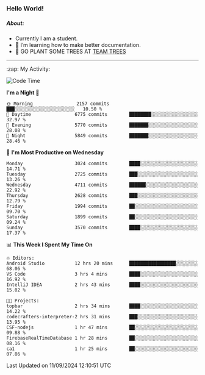 ### Hello World!

##### About:
- Currently I am a student.
- 🌱 I’m learning how to make better documentation.
- 🌱 GO PLANT SOME TREES AT [TEAM TREES](https://teamtrees.org/)

---
  <summary>:zap: My Activity:</summary>
  
<!--START_SECTION:waka-->
![Code Time](http://img.shields.io/badge/Code%20Time-1%2C453%20hrs%2012%20mins-blue)

**I'm a Night 🦉** 

```text
🌞 Morning                2157 commits        ███░░░░░░░░░░░░░░░░░░░░░░   10.50 % 
🌆 Daytime                6775 commits        ████████░░░░░░░░░░░░░░░░░   32.97 % 
🌃 Evening                5770 commits        ███████░░░░░░░░░░░░░░░░░░   28.08 % 
🌙 Night                  5849 commits        ███████░░░░░░░░░░░░░░░░░░   28.46 % 
```
📅 **I'm Most Productive on Wednesday** 

```text
Monday                   3024 commits        ████░░░░░░░░░░░░░░░░░░░░░   14.71 % 
Tuesday                  2725 commits        ███░░░░░░░░░░░░░░░░░░░░░░   13.26 % 
Wednesday                4711 commits        ██████░░░░░░░░░░░░░░░░░░░   22.92 % 
Thursday                 2628 commits        ███░░░░░░░░░░░░░░░░░░░░░░   12.79 % 
Friday                   1994 commits        ██░░░░░░░░░░░░░░░░░░░░░░░   09.70 % 
Saturday                 1899 commits        ██░░░░░░░░░░░░░░░░░░░░░░░   09.24 % 
Sunday                   3570 commits        ████░░░░░░░░░░░░░░░░░░░░░   17.37 % 
```


📊 **This Week I Spent My Time On** 

```text
🔥 Editors: 
Android Studio           12 hrs 20 mins      █████████████████░░░░░░░░   68.06 % 
VS Code                  3 hrs 4 mins        ████░░░░░░░░░░░░░░░░░░░░░   16.92 % 
IntelliJ IDEA            2 hrs 43 mins       ████░░░░░░░░░░░░░░░░░░░░░   15.02 % 

🐱‍💻 Projects: 
topbar                   2 hrs 34 mins       ████░░░░░░░░░░░░░░░░░░░░░   14.22 % 
codecrafters-interpreter-2 hrs 31 mins       ███░░░░░░░░░░░░░░░░░░░░░░   13.95 % 
CSF-nodejs               1 hr 47 mins        ██░░░░░░░░░░░░░░░░░░░░░░░   09.88 % 
FirebaseRealTimeDatabase 1 hr 28 mins        ██░░░░░░░░░░░░░░░░░░░░░░░   08.16 % 
ca1                      1 hr 25 mins        ██░░░░░░░░░░░░░░░░░░░░░░░   07.86 % 
```


 Last Updated on 11/09/2024 12:10:51 UTC
<!--END_SECTION:waka-->
